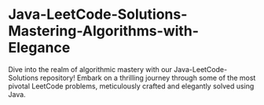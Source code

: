 # Java-LeetCode-Solutions-Mastering-Algorithms-with-Elegance
Dive into the realm of algorithmic mastery with our Java-LeetCode-Solutions repository! Embark on a thrilling journey through some of the most pivotal LeetCode problems, meticulously crafted and elegantly solved using Java.
